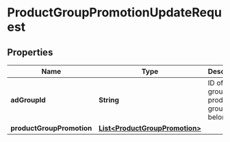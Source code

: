 

# ProductGroupPromotionUpdateRequest


## Properties

| Name | Type | Description | Notes |
|------------ | ------------- | ------------- | -------------|
|**adGroupId** | **String** | ID of the ad group the product group belongs to. |  |
|**productGroupPromotion** | [**List&lt;ProductGroupPromotion&gt;**](ProductGroupPromotion.md) |  |  |



